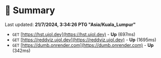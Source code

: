 # 📖 Summary
Last updated: **21/7/2024, 3:34:26 PTG "Asia/Kuala_Lumpur"**

- `GET` [https://hst.ujol.dev](https://hst.ujol.dev) - **Up** (697ms)
- `GET` [https://reddviz.ujol.dev](https://reddviz.ujol.dev) - **Up** (1695ms)
- `GET` [https://dumb.onrender.com](https://dumb.onrender.com) - **Up** (342ms)
